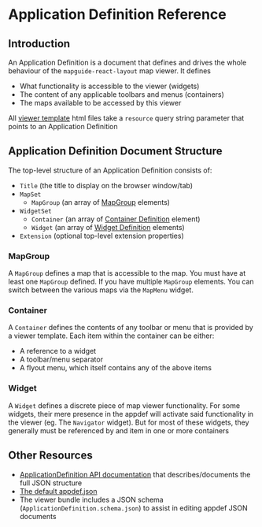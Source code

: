 # Application Definition Reference

## Introduction

An Application Definition is a document that defines and drives the whole behaviour of the `mapguide-react-layout` map viewer. It defines

 * What functionality is accessible to the viewer (widgets)
 * The content of any applicable toolbars and menus (containers)
 * The maps available to be accessed by this viewer

All [viewer template](TEMPLATES.md) html files take a `resource` query string parameter that points to an Application Definition

## Application Definition Document Structure

The top-level structure of an Application Definition consists of:

 * `Title` (the title to display on the browser window/tab)
 * `MapSet`
   * `MapGroup` (an array of [MapGroup](#MapGroup) elements)
 * `WidgetSet`
   * `Container` (an array of [Container Definition](#Container) element)
   * `Widget` (an array of [Widget Definition](#Widget) elements)
 * `Extension` (optional top-level extension properties)

### MapGroup

A `MapGroup` defines a map that is accessible to the map. You must have at least one `MapGroup` defined. If you have multiple `MapGroup` elements. You can switch between the various maps via the `MapMenu` widget.

### Container

A `Container` defines the contents of any toolbar or menu that is provided by a viewer template. Each item within the container can be either:

 * A reference to a widget
 * A toolbar/menu separator
 * A flyout menu, which itself contains any of the above items

### Widget

A `Widget` defines a discrete piece of map viewer functionality. For some widgets, their mere presence in the appdef will activate said functionality in the viewer (eg. The `Navigator` widget). But for most of these widgets, they generally must be referenced by and item in one or more containers

## Other Resources

 * [ApplicationDefinition API documentation](https://jumpinjackie.github.io/mapguide-react-layout/0.14.0/apidoc_npm/interfaces/api_contracts_fusion.ApplicationDefinition.html) that describes/documents the full JSON structure
 * [The default appdef.json](https://github.com/jumpinjackie/mapguide-react-layout/blob/master/viewer/appdef.json)
 * The viewer bundle includes a JSON schema (`ApplicationDefinition.schema.json`) to assist in editing appdef JSON documents